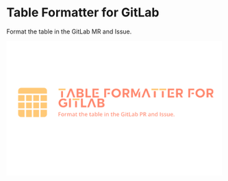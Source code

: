 # Table Formatter for GitLab

Format the table in the GitLab MR and Issue.

![Brand Image](./assets/images/brand.png)
